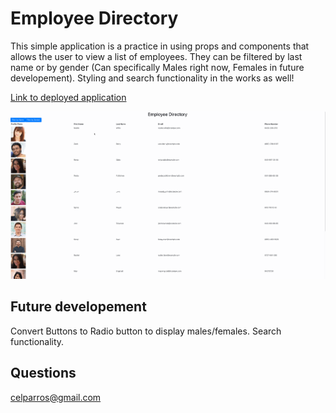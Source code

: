 # Employee Directory
This simple application is a practice in using props and components that allows the user to view a list of employees. They can be filtered by last name or by gender (Can specifically Males right now, Females in future developement). Styling and search functionality in the works as well!

[Link to deployed application](https://cparros.github.io/react-employee-directory/)

![Gif of Application](./EmployeeDirectory.gif)


## Future developement
Convert Buttons to Radio button to display males/females. Search functionality.

## Questions
celparros@gmail.com
